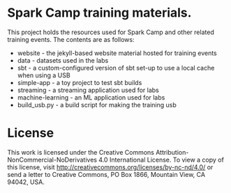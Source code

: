 # Spark Camp training materials.

This project holds the resources used for Spark Camp and other related training events. 
The contents are as follows:

 * website - the jekyll-based website material hosted for training events
 * data - datasets used in the labs
 * sbt - a custom-configured version of sbt set-up to use a local cache when using a USB
 * simple-app - a toy project to test sbt builds
 * streaming - a streaming application used for labs
 * machine-learning - an ML application used for labs
 * build_usb.py - a build script for making the training usb

# License

This work is licensed under the Creative Commons Attribution-NonCommercial-NoDerivatives 4.0 International License. To view a copy of this license, visit http://creativecommons.org/licenses/by-nc-nd/4.0/ or send a letter to Creative Commons, PO Box 1866, Mountain View, CA 94042, USA.
